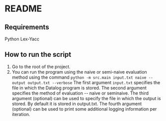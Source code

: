 # README
## Requirements
Python Lex-Yacc

## How to run the script
1. Go to the root of the project.
2. You can run the program using the naive or semi-naive evaluation method using the command `python -m src.main input.txt naive --output output.txt --verbose`
The first argument `input.txt` specifies the file in which the Datalog program is stored. 
The second argument specifies the method of evaluation -- naive or seminaive.
The third argument (optional) can be used to specify the file in which the output is stored. By default it is stored in output.txt.
The fourth argument (optional) can be used to print some additional logging information per iteration.
